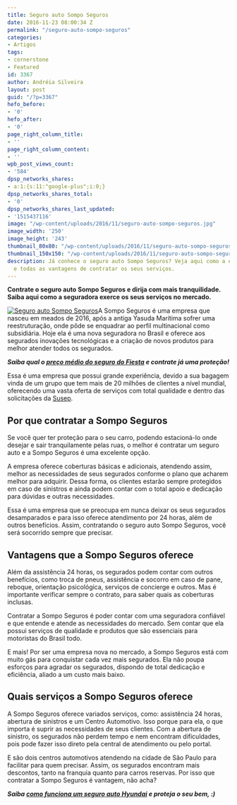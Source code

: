 ```yaml
---
title: Seguro auto Sompo Seguros
date: 2016-11-23 08:00:34 Z
permalink: "/seguro-auto-sompo-seguros"
categories:
- Artigos
tags:
- cornerstone
- Featured
id: 3367
author: Andréia Silveira
layout: post
guid: "/?p=3367"
hefo_before:
- '0'
hefo_after:
- '0'
page_right_column_title:
- ''
page_right_column_content:
- ''
wpb_post_views_count:
- '584'
dpsp_networks_shares:
- a:1:{s:11:"google-plus";i:0;}
dpsp_networks_shares_total:
- '0'
dpsp_networks_shares_last_updated:
- '1515437116'
image: "/wp-content/uploads/2016/11/seguro-auto-sompo-seguros.jpg"
image_width: '250'
image_height: '243'
thumbnail_80x80: "/wp-content/uploads/2016/11/seguro-auto-sompo-seguros-80x80.jpg"
thumbnail_150x150: "/wp-content/uploads/2016/11/seguro-auto-sompo-seguros-150x150.jpg"
description: Já conhece o seguro auto Sompo Seguros? Veja aqui como a empresa trabalha
  e todas as vantagens de contratar os seus serviços.
---
```


**Contrate o seguro auto Sompo Seguros e dirija com mais tranquilidade. Saiba aqui como a seguradora exerce os seus serviços no mercado.**

[<img class="alignleft wp-image-3369 size-full" title="Seguro auto Sompo Seguros" src="/wp-content/uploads/2016/11/seguro-auto-sompo-seguros.jpg" alt="Seguro auto Sompo Seguros" width="250" height="243" srcset="/wp-content/uploads/2016/11/seguro-auto-sompo-seguros.jpg 250w, /wp-content/uploads/2016/11/seguro-auto-sompo-seguros-120x117.jpg 120w" sizes="(max-width: 250px) 100vw, 250px" />](/wp-content/uploads/2016/11/seguro-auto-sompo-seguros.jpg)A Sompo Seguros é uma empresa que nasceu em meados de 2016, após a antiga Yasuda Marítima sofrer uma reestruturação, onde pôde se enquadrar ao perfil multinacional como subsidiária. Hoje ela é uma nova seguradora no Brasil e oferece aos segurados inovações tecnológicas e a criação de novos produtos para melhor atender todos os segurados.

_**Saiba qual o <a href="/preco-medio-do-seguro-auto-do-fiesta" target="_blank">preço médio do seguro do Fiesta</a> e contrate já uma proteção!**_

Essa é uma empresa que possui grande experiência, devido a sua bagagem vinda de um grupo que tem mais de 20 milhões de clientes a nível mundial, oferecendo uma vasta oferta de serviços com total qualidade e dentro das solicitações da <a href="http://www.susep.gov.br/" target="_blank">Susep</a>.

## Por que contratar a Sompo Seguros

Se você quer ter proteção para o seu carro, podendo estacioná-lo onde desejar e sair tranquilamente pelas ruas, o melhor é contratar um seguro auto e a Sompo Seguros é uma excelente opção.

A empresa oferece coberturas básicas e adicionais, atendendo assim, melhor as necessidades de seus segurados conforme o plano que acharem melhor para adquirir. Dessa forma, os clientes estarão sempre protegidos em caso de sinistros e ainda podem contar com o total apoio e dedicação para dúvidas e outras necessidades.

Essa é uma empresa que se preocupa em nunca deixar os seus segurados desamparados e para isso oferece atendimento por 24 horas, além de outros benefícios. Assim, contratando o seguro auto Sompo Seguros, você será socorrido sempre que precisar.

## Vantagens que a Sompo Seguros oferece

Além da assistência 24 horas, os segurados podem contar com outros benefícios, como troca de pneus, assistência e socorro em caso de pane, reboque, orientação psicológica, serviços de concierge e outros. Mas é importante verificar sempre o contrato, para saber quais as coberturas inclusas.

Contratar a Sompo Seguros é poder contar com uma seguradora confiável e que entende e atende as necessidades do mercado. Sem contar que ela possui serviços de qualidade e produtos que são essenciais para motoristas do Brasil todo.

E mais! Por ser uma empresa nova no mercado, a Sompo Seguros está com muito gás para conquistar cada vez mais segurados. Ela não poupa esforços para agradar os segurados, dispondo de total dedicação e eficiência, aliado a um custo mais baixo.

## Quais serviços a Sompo Seguros oferece

A Sompo Seguros oferece variados serviços, como: assistência 24 horas, abertura de sinistros e um Centro Automotivo. Isso porque para ela, o que importa é suprir as necessidades de seus clientes. Com a abertura de sinistro, os segurados não perdem tempo e nem encontram dificuldades, pois pode fazer isso direto pela central de atendimento ou pelo portal.

E são dois centros automotivos atendendo na cidade de São Paulo para facilitar para quem precisar. Assim, os segurados encontram mais descontos, tanto na franquia quanto para carros reservas. Por isso que contratar a Sompo Seguros é vantagem, não acha?

**_Saiba <a href="/seguro-auto-hyundai-hr" target="_blank">como funciona um seguro auto Hyundai</a> e proteja o seu bem, :)_**
